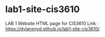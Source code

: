 # lab1-site-cis3610
LAB 1 Website HTML page for CIS3610
Link : https://dylansnyd.github.io/lab1-site-cis3610/
